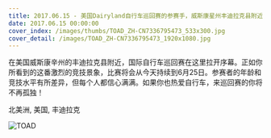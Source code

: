 ```yaml
---
title: 2017.06.15 - 美国Dairyland自行车巡回赛的参赛手，威斯康星州丰迪拉克县附近 (© Jeffrey Phelps/Aurora Photos)
date: 2017.06.15 00:00:00
cover_index: /images/thumbs/TOAD_ZH-CN7336795473_533x300.jpg
cover_detail: /images/TOAD_ZH-CN7336795473_1920x1080.jpg
---
```


在美国威斯康辛州的丰迪拉克县附近，国际自行车巡回赛在这里拉开序幕。正如你所看到的这番激烈的竞技景象，比赛将会从今天持续到6月25日。参赛者的年龄和竞技水平有所差异，但每个人都信心满满。如果你也热爱自行车，来巡回赛的你将不再孤独！

北美洲, 美国, 丰迪拉克

![TOAD](/images/TOAD_ZH-CN7336795473_1920x1080.jpg)
